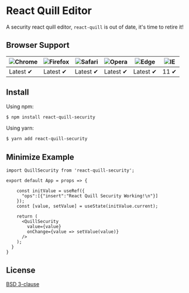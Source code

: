# React Quill Editor

A security react quill editor, `react-quill` is out of date, it's time to retire it!

## Browser Support

![Chrome](https://raw.github.com/alrra/browser-logos/master/src/chrome/chrome_48x48.png) | ![Firefox](https://raw.github.com/alrra/browser-logos/master/src/firefox/firefox_48x48.png) | ![Safari](https://raw.github.com/alrra/browser-logos/master/src/safari/safari_48x48.png) | ![Opera](https://raw.github.com/alrra/browser-logos/master/src/opera/opera_48x48.png) | ![Edge](https://raw.github.com/alrra/browser-logos/master/src/edge/edge_48x48.png) | ![IE](https://raw.github.com/alrra/browser-logos/master/src/archive/internet-explorer_9-11/internet-explorer_9-11_48x48.png) |
--- | --- | --- | --- | --- | --- |
Latest ✔ | Latest ✔ | Latest ✔ | Latest ✔ | Latest ✔ | 11 ✔ |

## Install

Using npm:

```bash
$ npm install react-quill-security
```

Using yarn:

```bash
$ yarn add react-quill-security
```
## Minimize Example

```node
import QuillSecurity from 'react-quill-security';

export default App = props => {

    const initValue = useRef({
      "ops":[{"insert":"React Quill Security Working!\n"}]
    });
    const [value, setValue] = useState(initValue.current);

    return (
      <QuillSecurity
        value={value}
        onChange={value => setValue(value)}
      />
    );
  }
}
```

## License

[BSD 3-clause](LICENSE)
